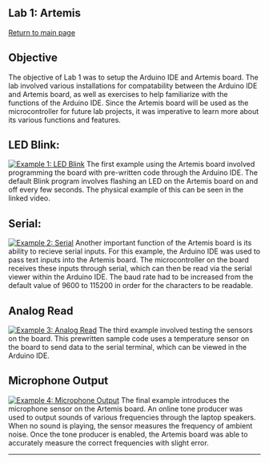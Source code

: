 ## Lab 1: Artemis
[Return to main page](index.md)

## Objective
The objective of Lab 1 was to setup the Arduino IDE and Artemis board. The lab involved various installations for compatability between the Arduino IDE and Artemis board, as well as exercises to help familiarize with the functions of the Arduino IDE. Since the Artemis board will be used as the microcontroller for future lab projects, it was imperative to learn more about its various functions and features.

## LED Blink:
[![Example 1: LED Blink](https://img.youtube.com/vi/BLUckYMHRmA/0.jpg)](https://youtube.com/shorts/BLUckYMHRmA)
The first example using the Artemis board involved programming the board with pre-written code through the Arduino IDE. The default Blink program involves flashing an LED on the Artemis board on and off every few seconds. The physical example of this can be seen in the linked video.

## Serial:
[![Example 2: Serial](https://img.youtube.com/vi/bOGpbKbLozU/0.jpg)](https://youtu.be/bOGpbKbLozU)
Another important function of the Artemis board is its ability to recieve serial inputs. For this example, the Arduino IDE was used to pass text inputs into the Artemis board. The microcontroller on the board receives these inputs through serial, which can then be read via the serial viewer within the Arduino IDE. The baud rate had to be increased from the default value of 9600 to 115200 in order for the characters to be readable.

## Analog Read
[![Example 3: Analog Read](https://img.youtube.com/vi/W3j5OXLEYZQ/0.jpg)](https://youtu.be/W3j5OXLEYZQ)
The third example involved testing the sensors on the board. This prewritten sample code uses a temperature sensor on the board to send data to the serial terminal, which can be viewed in the Arduino IDE.

## Microphone Output
[![Example 4: Microphone Output](https://img.youtube.com/vi/MQVtcWXXAas/0.jpg)](https://youtu.be/MQVtcWXXAas)
The final example introduces the microphone sensor on the Artemis board. An online tone producer was used to output sounds of various frequencies through the laptop speakers. When no sound is playing, the sensor measures the frequency of ambient noise. Once the tone producer is enabled, the Artemis board was able to accurately measure the correct frequencies with slight error.

***
